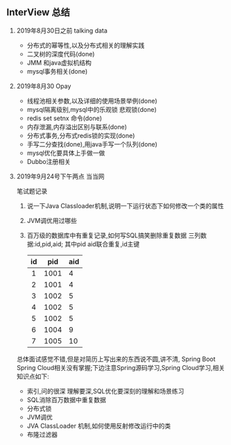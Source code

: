 ## InterView 总结

1. 2019年8月30日之前 talking data

   - 分布式的幂等性,以及分布式相关的理解实践
   - 二叉树的深度代码(done)
   - JMM 和java虚拟机结构
   - mysql事务相关(done)
   
2. 2019年8月30 Opay

   - 线程池相关参数,以及详细的使用场景举例(done)
   - mysql隔离级别,mysql中的乐观锁 悲观锁(done)
   - redis set setnx 命令(done)
   - 内存泄漏,内存溢出区别与联系(done)
   - 分布式事务,分布式redis锁的实现(done)
   - 手写二分查找(done),用java手写一个队列(done)
   - mysql优化要具体上手做一做
   - Dubbo注册相关


3. 2019年9月24号下午两点 当当网

   笔试题记录
   
   1. 说一下Java Classloader机制,说明一下运行状态下如何修改一个类的属性
   2. JVM调优用过哪些
   3. 百万级的数据库中有重复记录,如何写SQL搞笑删除重复数据 三列数据:id,pid,aid; 其中pid aid联合重复,id主键

		|id|pid|aid| 
		|:-----:|:----:|:----|
		|1|1001|4|
		|2|1001|4|
		|3|1002|5|
		|4|1002|5|
		|5|1002|5|
		|6|1004|9|
		|7|1005|10|
  
   总体面试感觉不错,但是对简历上写出来的东西说不圆,讲不清, Spring Boot Spring Cloud相关没有掌握;下边注意Spring源码学习,Spring Cloud学习,相关知识点如下:
   
   - 索引,问的很深 理解要深,SQL优化要深刻的理解和场景练习
   - SQL消除百万数据中重复数据
   - 分布式锁
   - JVM调优
   - JVA ClassLoader 机制,如何使用反射修改运行中的类
   - 布隆过滤器